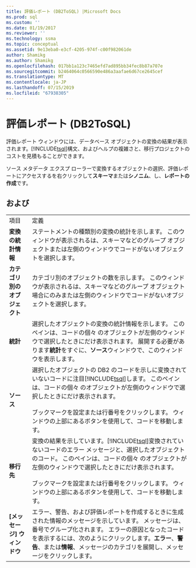 ```yaml
---
title: 評価レポート (DB2ToSQL) |Microsoft Docs
ms.prod: sql
ms.custom: ''
ms.date: 01/19/2017
ms.reviewer: ''
ms.technology: ssma
ms.topic: conceptual
ms.assetid: 9e13eba0-e3cf-4205-974f-c00f982061de
author: Shamikg
ms.author: Shamikg
ms.openlocfilehash: 017bb1a123c7465efd7ad895bb34fec8b87a707e
ms.sourcegitcommit: b2464064c0566590e486a3aafae6d67ce2645cef
ms.translationtype: MT
ms.contentlocale: ja-JP
ms.lasthandoff: 07/15/2019
ms.locfileid: "67938305"
---
```

# <a name="assessment-report-db2tosql"></a>評価レポート (DB2ToSQL)
評価レポート ウィンドウには、データベース オブジェクトの変換の結果が表示されます。[!INCLUDE[tsql](../../includes/tsql-md.md)]構文、およびヘルプの複雑さと、移行プロジェクトのコストを見積もることができます。  
  
ソース メタデータ エクスプ ローラーで変換するオブジェクトの選択、評価レポートにアクセスするを右クリックして**スキーマ**または**シノニム**、し、**レポートの作成**です。  
  
## <a name="options"></a>および  
  
|||  
|-|-|  
|項目|定義|  
|**変換の統計情報**|ステートメントの種類別の変換の統計を示します。 このウィンドウが表示されるは、スキーマなどのグループ オブジェクトまたは左側のウィンドウでコードがないオブジェクトを選択します。|  
|**カテゴリ別のオブジェクト**|カテゴリ別のオブジェクトの数を示します。 このウィンドウが表示されるは、スキーマなどのグループ オブジェクト場合にのみまたは左側のウィンドウでコードがないオブジェクトを選択します。|  
|**統計**|選択したオブジェクトの変換の統計情報を示します。 このペインは、コードの個々 のオブジェクトが左側のウィンドウで選択したときにだけ表示されます。 展開する必要があります**統計**をすぐに、**ソース**ウィンドウで、このウィンドウを表示します。|  
|**ソース**|選択したオブジェクトの DB2 のコードを示しに変換されていないコードに注目[!INCLUDE[tsql](../../includes/tsql-md.md)]します。 このペインは、コードの個々 のオブジェクトが左側のウィンドウで選択したときにだけ表示されます。<br /><br />ブックマークを設定または行番号をクリックします。 ウィンドウの上部にあるボタンを使用して、コードを移動します。|  
|**移行先**|変換の結果を示しています。[!INCLUDE[tsql](../../includes/tsql-md.md)]変換されていないコードのエラー メッセージと、選択したオブジェクトのコード。 このペインは、コードの個々 のオブジェクトが左側のウィンドウで選択したときにだけ表示されます。<br /><br />ブックマークを設定または行番号をクリックします。 ウィンドウの上部にあるボタンを使用して、コードを移動します。|  
|**[メッセージ] ウィンドウ**|エラー、警告、および評価レポートを作成するときに生成された情報のメッセージを示しています。 メッセージは、番号でグループ化されます。 エラーの原因となったコードを表示するには、次のようにクリックします。**エラー**、**警告**、または**情報**、メッセージのカテゴリを展開し、メッセージをクリックします。|  
  

